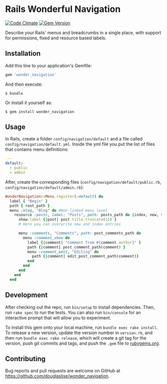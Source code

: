 # Rails Wonderful Navigation

[![Code Climate](https://codeclimate.com/github/douglaslise/wonder_navigation/badges/gpa.svg)](https://codeclimate.com/github/douglaslise/wonder_navigation)
[![Gem Version](https://badge.fury.io/rb/wonder_navigation.svg)](https://badge.fury.io/rb/wonder_navigation)

Describe your Rails' menus and breadcrumbs in a single place, with support for permissions, fixed and resource based labels.

## Installation

Add this line to your application's Gemfile:

```ruby
gem 'wonder_navigation'
```

And then execute:

    $ bundle

Or install it yourself as:

    $ gem install wonder_navigation

## Usage

In Rails, create a folder `config/navigation/default` and a file called `config/navigation/default.yml`. Inside the yml file you put the list of files that contains menu definitions:
```yml
---
default:
  - public
  - admin
```
After, create the corresponding files (`config/navigation/default/public.rb`, `config/navigation/default/admin.rb`):

```ruby
WonderNavigation::Menu.register(:default) do
  label { "Begin" }
  path { root_path }
  menu :blog, "Blog" do #Non-linked menu level
    resource :posts, label: "Posts", path: posts_path do |index, new, show|
      show.label {|post| post.title.truncate(15) }
      # Here you can overwrite new and index entries

      menu :comments, "Comments", path: post_comments_path do
        menu :comment_show do
          label {|comment| "Comment from #{comment.author}" }
          path {|comment| post_comment_path(comment) }
          menu :comment_edit, "Editing" do
            path {|comment| edit_post_comment_path(comment)}
          end
        end
      end
    end
  end
```


## Development

After checking out the repo, run `bin/setup` to install dependencies. Then, run `rake spec` to run the tests. You can also run `bin/console` for an interactive prompt that will allow you to experiment.

To install this gem onto your local machine, run `bundle exec rake install`. To release a new version, update the version number in `version.rb`, and then run `bundle exec rake release`, which will create a git tag for the version, push git commits and tags, and push the `.gem` file to [rubygems.org](https://rubygems.org).

## Contributing

Bug reports and pull requests are welcome on GitHub at https://github.com/douglaslise/wonder_navigation.


